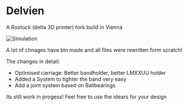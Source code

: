 Delvien
=======

A Rostock (delta 3D printer) fork build in Vienna 

![Simulation](https://drive.google.com/uc?export=download&id=0BwT_vqurq8C9cTk5RjJLa0ViNk0)


A lot of chnages have bin made and all files were rewritten form scratch!

The changes in detail:

* Optimised carriage: Better bandholder, better LMXXUU holder
* Added a System to tighter the band very easy
* Add a joint system based on Ballbearings


Its still work in progess!
Feel free to use the idears for your design
